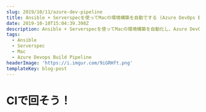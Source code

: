 ```yaml
---
slug: 2019/10/11/azure-dev-pipeline
title: Ansible + Serverspecを使ってMacの環境構築を自動でする (Azure DevOps Build Pipeline編)
date: 2019-10-10T15:04:39.398Z
description: Ansible + Serverspecを使ってMacの環境構築を自動化し、Azure DevOps Build PipelineでCIを回します。
tags:
  - Ansible
  - Serverspec
  - Mac
  - Azure Devops Build Pipeline
headerImage: 'https://i.imgur.com/9iGRHft.png'
templateKey: blog-post
---
```

# CIで回そう！
